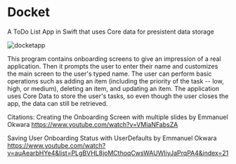 # Docket
A ToDo List App in Swift that uses Core data for presistent data storage

![docketapp](https://user-images.githubusercontent.com/100597716/181820057-b0b7a008-008f-4e69-87db-3ba7486a7beb.gif)

This program contains onboarding screens to give an impression of a real application. Then it prompts the user to enter their name and customizes the main screen to the user's typed name. The user can perform basic operations such as adding an item (including the priority of the task -- low, high, or medium), deleting an item, and updating an item. The application uses Core Data to store the user's tasks, so even though the user closes the app, the data can still be retrieved.

Citations:
Creating the Onboarding Screen with multiple slides by Emmanuel Okwara
https://www.youtube.com/watch?v=VMiaNFabsZA

Saving User Onboarding Status with UserDefaults by Emmanuel Okwara
https://www.youtube.com/watch?v=auAearbHYe4&list=PLgBVHL8joMCthoqCwsWAUWIiyJaPrqPA4&index=21


